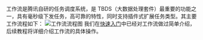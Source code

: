 工作流是腾讯自研的任务调度系统，是 TBDS（大数据处理套件）最重要的功能之一，具有毫秒级下发任务，高可靠的特性，同时支持插件式扩展任务类型。其主要工作流程如下：
![工作流流程图](http://imgcache.tce.fsphere.cn/image/i.imgur.com/gNTUNa2.png)
我们在[快速入门](http://tce.fsphere.cn/document/product/273/11169)中已经对工作流做过简单介绍，后续教程将详细介绍工作流的具体操作。